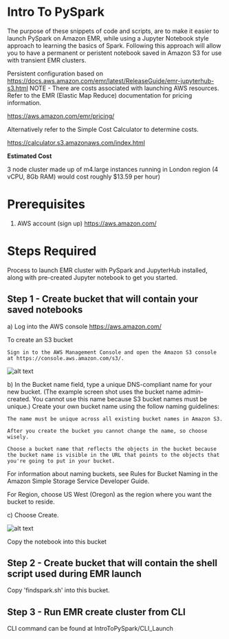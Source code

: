 # Intro To PySpark

The purpose of these snippets of code and scripts, are to make it easier to launch PySpark on Amazon EMR, while using a Jupyter Notebook style approach to learning the basics of Spark. Following this approach will allow you to have a permanent or peristent notebook saved in Amazon S3 for use with transient EMR clusters.

Persistent configuration based on https://docs.aws.amazon.com/emr/latest/ReleaseGuide/emr-jupyterhub-s3.html
NOTE - There are costs associated with launching AWS resources. Refer to the EMR (Elastic Map Reduce) documentation for pricing information.

https://aws.amazon.com/emr/pricing/

Alternatively refer to the Simple Cost Calculator to determine costs.

https://calculator.s3.amazonaws.com/index.html

**Estimated Cost**

3 node cluster made up of m4.large instances running in London region (4 vCPU, 8Gb RAM) would cost roughly $13.59 per hour)

# Prerequisites
1) AWS account (sign up) https://aws.amazon.com/

# Steps Required
Process to launch EMR cluster with PySpark and JupyterHub installed, along with pre-created Jupyter notebook to get you started.
## Step 1 - Create bucket that will contain your saved notebooks
a) Log into the AWS console https://aws.amazon.com/

To create an S3 bucket

    Sign in to the AWS Management Console and open the Amazon S3 console at https://console.aws.amazon.com/s3/.


![alt text](https://docs.aws.amazon.com/AmazonS3/latest/gsg/images/create-bucket.png)




b) In the Bucket name field, type a unique DNS-compliant name for your new bucket. (The example screen shot uses the bucket name admin-created. You cannot use this name because S3 bucket names must be unique.) Create your own bucket name using the follow naming guidelines:

    The name must be unique across all existing bucket names in Amazon S3.

    After you create the bucket you cannot change the name, so choose wisely.

    Choose a bucket name that reflects the objects in the bucket because the bucket name is visible in the URL that points to the objects that you're going to put in your bucket.

For information about naming buckets, see Rules for Bucket Naming in the Amazon Simple Storage Service Developer Guide.

For Region, choose US West (Oregon) as the region where you want the bucket to reside.

c) Choose Create.

![alt text](https://docs.aws.amazon.com/AmazonS3/latest/gsg/images/gsg-create-bucket-name-region.png)



Copy the notebook into this bucket
## Step 2 - Create bucket that will contain the shell script used during EMR launch
Copy 'findspark.sh' into this bucket.
## Step 3 - Run EMR create cluster from CLI
CLI command can be found at IntroToPySpark/CLI_Launch
      
